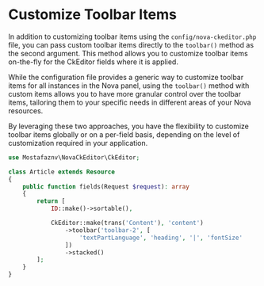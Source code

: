 # Customize Toolbar Items

In addition to customizing toolbar items using the `config/nova-ckeditor.php` file, you can pass custom toolbar items directly to the `toolbar()` method as the second argument. This method allows you to customize toolbar items on-the-fly for the CkEditor fields where it is applied.

While the configuration file provides a generic way to customize toolbar items for all instances in the Nova panel, using the `toolbar()` method with custom items allows you to have more granular control over the toolbar items, tailoring them to your specific needs in different areas of your Nova resources.

By leveraging these two approaches, you have the flexibility to customize toolbar items globally or on a per-field basis, depending on the level of customization required in your application.

```php
use Mostafaznv\NovaCkEditor\CkEditor;

class Article extends Resource
{
    public function fields(Request $request): array
    {
        return [
            ID::make()->sortable(),

            CkEditor::make(trans('Content'), 'content')
                ->toolbar('toolbar-2', [
                    'textPartLanguage', 'heading', '|', 'fontSize'
                ])
                ->stacked()
        ];
    }
}
```



